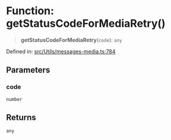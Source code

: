 # Function: getStatusCodeForMediaRetry()

> **getStatusCodeForMediaRetry**(`code`): `any`

Defined in: [src/Utils/messages-media.ts:784](https://github.com/Fokusdotid/bail/blob/3856b89f13bbe82f2e10396a28cd4ef2089de845/src/Utils/messages-media.ts#L784)

## Parameters

### code

`number`

## Returns

`any`
